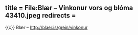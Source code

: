 title = File:Blær – Vinkonur vors og blóma 43410.jpeg
redirects =
---

{{c}} Blær – http://blaer.is/grein/vinkonur